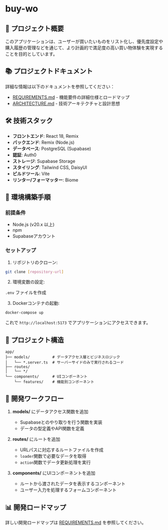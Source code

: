 # buy-wo

## 👀 プロジェクト概要

このアプリケーションは、ユーザーが買いたいものをリスト化し、優先度設定や購入履歴の管理などを通じて、より計画的で満足度の高い買い物体験を実現することを目的としています。

## 📚 プロジェクトドキュメント

詳細な情報は以下のドキュメントを参照してください：

- [REQUIREMENTS.md](./docs/REQUIREMENTS.md) - 機能要件の詳細仕様とロードマップ
- [ARCHITECTURE.md](./docs/ARCHITECTURE.md) - 技術アーキテクチャと設計思想

## 🛠️ 技術スタック

- **フロントエンド**: React 18, Remix
- **バックエンド**: Remix (Node.js)
- **データベース**: PostgreSQL (Supabase)
- **認証**: Auth0
- **ストレージ**: Supabase Storage
- **スタイリング**: Tailwind CSS, DaisyUI
- **ビルドツール**: Vite
- **リンター/フォーマッター**: Biome

## 🚀 環境構築手順

### 前提条件

- Node.js (v20.x 以上)
- npm
- Supabaseアカウント

### セットアップ

1. リポジトリのクローン:

```bash
git clone [repository-url]
```

2. 環境変数の設定:

`.env` ファイルを作成

3. Dockerコンテナの起動:
```
docker-compose up
```
これで `http://localhost:5173` でアプリケーションにアクセスできます。


## 📁 プロジェクト構造

```
app/
├── models/          # データアクセス層とビジネスロジック
│   └── *.server.ts  # サーバーサイドのみで実行されるコード
├── routes/          
│   └── */           
└── components/      # UIコンポーネント
    └── features/    # 機能別コンポーネント
```

## 📝 開発ワークフロー

1. **models/** にデータアクセス関数を追加
   - Supabaseとのやり取りを行う関数を実装
   - データの型定義やAPI関数を定義

2. **routes/** にルートを追加
   - URLパスに対応するルートファイルを作成
   - `loader`関数で必要なデータを取得
   - `action`関数でデータ更新処理を実行

3. **components/** にUIコンポーネントを追加
   - ルートから渡されたデータを表示するコンポーネント
   - ユーザー入力を処理するフォームコンポーネント

## 📊 開発ロードマップ

詳しい開発ロードマップは [REQUIREMENTS.md](./docs/REQUIREMENTS.md) を参照してください。
